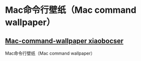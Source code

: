 # Mac命令行壁纸（Mac command wallpaper）



## [Mac-command-wallpaper xiaobocser](https://github.com/xiaobocser/Mac-command-wallpaper)
Mac命令行壁纸（Mac command wallpaper）
